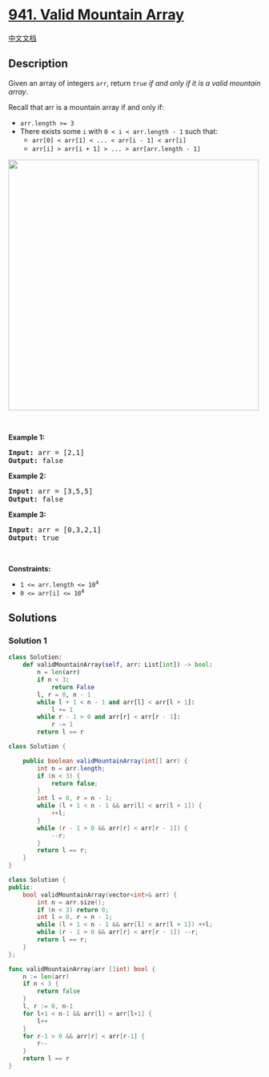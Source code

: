 # [941. Valid Mountain Array](https://leetcode.com/problems/valid-mountain-array)

[中文文档](/solution/0900-0999/0941.Valid%20Mountain%20Array/README.md)

## Description

<p>Given an array of integers <code>arr</code>, return <em><code>true</code> if and only if it is a valid mountain array</em>.</p>

<p>Recall that arr is a mountain array if and only if:</p>

<ul>
	<li><code>arr.length &gt;= 3</code></li>
	<li>There exists some <code>i</code> with <code>0 &lt; i &lt; arr.length - 1</code> such that:
	<ul>
		<li><code>arr[0] &lt; arr[1] &lt; ... &lt; arr[i - 1] &lt; arr[i] </code></li>
		<li><code>arr[i] &gt; arr[i + 1] &gt; ... &gt; arr[arr.length - 1]</code></li>
	</ul>
	</li>
</ul>
<img src="https://fastly.jsdelivr.net/gh/doocs/leetcode@main/solution/0900-0999/0941.Valid%20Mountain%20Array/images/hint_valid_mountain_array.png" width="500" />
<p>&nbsp;</p>
<p><strong class="example">Example 1:</strong></p>
<pre><strong>Input:</strong> arr = [2,1]
<strong>Output:</strong> false
</pre><p><strong class="example">Example 2:</strong></p>
<pre><strong>Input:</strong> arr = [3,5,5]
<strong>Output:</strong> false
</pre><p><strong class="example">Example 3:</strong></p>
<pre><strong>Input:</strong> arr = [0,3,2,1]
<strong>Output:</strong> true
</pre>
<p>&nbsp;</p>
<p><strong>Constraints:</strong></p>

<ul>
	<li><code>1 &lt;= arr.length &lt;= 10<sup>4</sup></code></li>
	<li><code>0 &lt;= arr[i] &lt;= 10<sup>4</sup></code></li>
</ul>

## Solutions

### Solution 1

<!-- tabs:start -->

```python
class Solution:
    def validMountainArray(self, arr: List[int]) -> bool:
        n = len(arr)
        if n < 3:
            return False
        l, r = 0, n - 1
        while l + 1 < n - 1 and arr[l] < arr[l + 1]:
            l += 1
        while r - 1 > 0 and arr[r] < arr[r - 1]:
            r -= 1
        return l == r
```

```java
class Solution {

    public boolean validMountainArray(int[] arr) {
        int n = arr.length;
        if (n < 3) {
            return false;
        }
        int l = 0, r = n - 1;
        while (l + 1 < n - 1 && arr[l] < arr[l + 1]) {
            ++l;
        }
        while (r - 1 > 0 && arr[r] < arr[r - 1]) {
            --r;
        }
        return l == r;
    }
}
```

```cpp
class Solution {
public:
    bool validMountainArray(vector<int>& arr) {
        int n = arr.size();
        if (n < 3) return 0;
        int l = 0, r = n - 1;
        while (l + 1 < n - 1 && arr[l] < arr[l + 1]) ++l;
        while (r - 1 > 0 && arr[r] < arr[r - 1]) --r;
        return l == r;
    }
};
```

```go
func validMountainArray(arr []int) bool {
	n := len(arr)
	if n < 3 {
		return false
	}
	l, r := 0, n-1
	for l+1 < n-1 && arr[l] < arr[l+1] {
		l++
	}
	for r-1 > 0 && arr[r] < arr[r-1] {
		r--
	}
	return l == r
}
```

<!-- tabs:end -->

<!-- end -->
